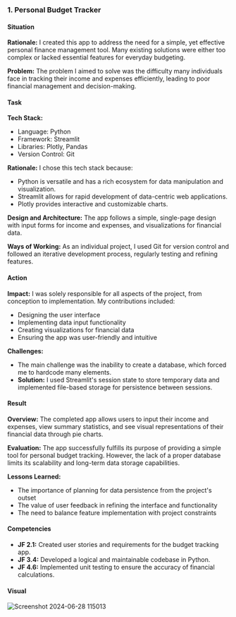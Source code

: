 ### 1. Personal Budget Tracker

#### Situation
**Rationale:** I created this app to address the need for a simple, yet effective personal finance management tool. Many existing solutions were either too complex or lacked essential features for everyday budgeting.

**Problem:** The problem I aimed to solve was the difficulty many individuals face in tracking their income and expenses efficiently, leading to poor financial management and decision-making.

#### Task
**Tech Stack:**
- Language: Python
- Framework: Streamlit
- Libraries: Plotly, Pandas
- Version Control: Git

**Rationale:** I chose this tech stack because:
- Python is versatile and has a rich ecosystem for data manipulation and visualization.
- Streamlit allows for rapid development of data-centric web applications.
- Plotly provides interactive and customizable charts.

**Design and Architecture:** The app follows a simple, single-page design with input forms for income and expenses, and visualizations for financial data.

**Ways of Working:** As an individual project, I used Git for version control and followed an iterative development process, regularly testing and refining features.

#### Action
**Impact:** I was solely responsible for all aspects of the project, from conception to implementation. My contributions included:
- Designing the user interface
- Implementing data input functionality
- Creating visualizations for financial data
- Ensuring the app was user-friendly and intuitive

**Challenges:**
- The main challenge was the inability to create a database, which forced me to hardcode many elements.
- **Solution:** I used Streamlit's session state to store temporary data and implemented file-based storage for persistence between sessions.

#### Result
**Overview:** The completed app allows users to input their income and expenses, view summary statistics, and see visual representations of their financial data through pie charts.

**Evaluation:** The app successfully fulfills its purpose of providing a simple tool for personal budget tracking. However, the lack of a proper database limits its scalability and long-term data storage capabilities.

**Lessons Learned:**
- The importance of planning for data persistence from the project's outset
- The value of user feedback in refining the interface and functionality
- The need to balance feature implementation with project constraints

#### Competencies
- **JF 2.1:** Created user stories and requirements for the budget tracking app.
- **JF 3.4:** Developed a logical and maintainable codebase in Python.
- **JF 4.6:** Implemented unit testing to ensure the accuracy of financial calculations.

#### Visual
![Screenshot 2024-06-28 115013](https://github.com/Jsagwa8781/Multiverse_Final_Portfolio/assets/105121061/08f1dee0-1e7a-4204-a9f2-7297d5cc421c)
